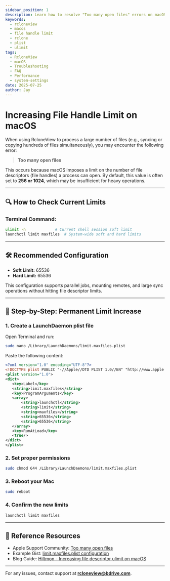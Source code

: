 ```yaml
---
sidebar_position: 1
description: Learn how to resolve "Too many open files" errors on macOS by increasing the file handle limit for smoother operation of RcloneView.
keywords:
  - rcloneview
  - macos
  - file handle limit
  - rclone
  - plist
  - ulimit
tags:
  - RcloneView
  - macOS
  - Troubleshooting
  - FAQ
  - Performance
  - system-settings
date: 2025-07-25
author: Jay
---
```

# Increasing File Handle Limit on macOS

When using RcloneView to process a large number of files (e.g., syncing or copying hundreds of files simultaneously), you may encounter the following error:

> **Too many open files**

This occurs because macOS imposes a limit on the number of file descriptors (file handles) a process can open. By default, this value is often set to **256 or 1024**, which may be insufficient for heavy operations.

---

## 🔍 How to Check Current Limits

### Terminal Command:

```bash
ulimit -n             # Current shell session soft limit
launchctl limit maxfiles  # System-wide soft and hard limits
```

---

## 🛠️ Recommended Configuration

- **Soft Limit:** 65536
- **Hard Limit:** 65536

This configuration supports parallel jobs, mounting remotes, and large sync operations without hitting file descriptor limits.

---

## 📘 Step-by-Step: Permanent Limit Increase

### 1. Create a LaunchDaemon plist file

Open Terminal and run:

```bash
sudo nano /Library/LaunchDaemons/limit.maxfiles.plist
```

Paste the following content:

```xml
<?xml version="1.0" encoding="UTF-8"?>
<!DOCTYPE plist PUBLIC "-//Apple//DTD PLIST 1.0//EN" "http://www.apple.com/DTDs/PropertyList-1.0.dtd">
<plist version="1.0">
<dict>
   <key>Label</key>
   <string>limit.maxfiles</string>
   <key>ProgramArguments</key>
   <array>
       <string>launchctl</string>
       <string>limit</string>
       <string>maxfiles</string>
       <string>65536</string>
       <string>65536</string>
   </array>
   <key>RunAtLoad</key>
   <true/>
</dict>
</plist>
```

### 2. Set proper permissions

```bash
sudo chmod 644 /Library/LaunchDaemons/limit.maxfiles.plist
```

### 3. Reboot your Mac

```bash
sudo reboot
```

### 4. Confirm the new limits

```bash
launchctl limit maxfiles
```

---
## 📎 Reference Resources

- Apple Support Community: [Too many open files](https://discussions.apple.com/thread/1449787)
- Example Gist: [limit.maxfiles.plist configuration](https://gist.github.com/tombigel/d503800a282fcadbee14b537735d202c)
- Blog Guide: [Hiltmon - Increasing file descriptor ulimit on macOS](https://hiltmon.com/blog/2023/01/01/increasing-file-descriptor-ulimit-on-macos/)

---

For any issues, contact support at **[rcloneview@bdrive.com](mailto:rcloneview@bdrive.com)**.


